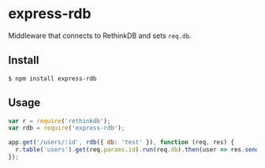 # express-rdb

Middleware that connects to RethinkDB and sets `req.db`.

## Install

    $ npm install express-rdb

## Usage

```javascript
var r = require('rethinkdb');
var rdb = require('express-rdb');

app.get('/users/:id', rdb({ db: 'test' }), function (req, res) {
  r.table('users').get(req.params.id).run(req.db).then(user => res.send(user));
});
```

